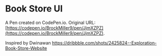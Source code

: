 # Book Store UI

A Pen created on CodePen.io. Original URL: [https://codepen.io/BrockMiller9/pen/JjmXZPZ](https://codepen.io/BrockMiller9/pen/JjmXZPZ).

Inspired by Dwinawan
https://dribbble.com/shots/2425824--Exploration-Book-Store-Website
